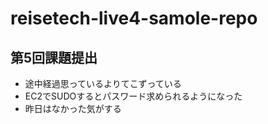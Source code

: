 # reisetech-live4-samole-repo

## 第5回課題提出
- 途中経過思っているよりてこずっている
- EC2でSUDOするとパスワード求められるようになった
- 昨日はなかった気がする